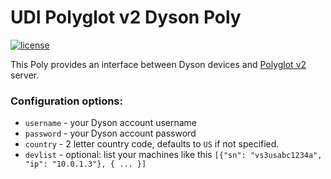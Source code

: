 # UDI Polyglot v2 Dyson Poly

[![license](https://img.shields.io/github/license/mashape/apistatus.svg)](https://github.com/exking/udi-dyson-poly/blob/master/LICENSE)

This Poly provides an interface between Dyson devices and [Polyglot v2](https://github.com/UniversalDevicesInc/polyglot-v2) server.

### Configuration options:
  - `username` - your Dyson account username
  - `password` - your Dyson account password
  - `country` - 2 letter country code, defaults to `US` if not specified.
  - `devlist` - optional: list your machines like this `[{"sn": "vs3usabc1234a", "ip": "10.0.1.3"}, { ... }]`
